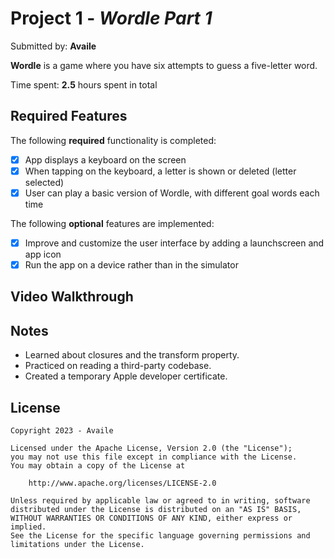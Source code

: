 # Project 1 - *Wordle Part 1*

Submitted by: **Availe**

**Wordle** is a game where you have six attempts to guess a five-letter word.

Time spent: **2.5** hours spent in total

## Required Features

The following **required** functionality is completed:

- [X] App displays a keyboard on the screen
- [X] When tapping on the keyboard, a letter is shown or deleted (letter selected)
- [X] User can play a basic version of Wordle, with different goal words each time

The following **optional** features are implemented:

- [X] Improve and customize the user interface by adding a launchscreen and app icon
- [X] Run the app on a device rather than in the simulator

## Video Walkthrough

## Notes

- Learned about closures and the transform property.
- Practiced on reading a third-party codebase.
- Created a temporary Apple developer certificate.

## License

    Copyright 2023 - Availe

    Licensed under the Apache License, Version 2.0 (the "License");
    you may not use this file except in compliance with the License.
    You may obtain a copy of the License at

        http://www.apache.org/licenses/LICENSE-2.0

    Unless required by applicable law or agreed to in writing, software
    distributed under the License is distributed on an "AS IS" BASIS,
    WITHOUT WARRANTIES OR CONDITIONS OF ANY KIND, either express or implied.
    See the License for the specific language governing permissions and
    limitations under the License.
